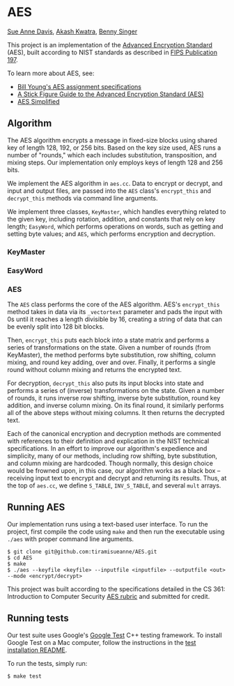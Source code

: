 # AES
[Sue Anne Davis](https://github.com/tiramisueanne), [Akash Kwatra](https://github.com/akashkw), [Benny Singer](https://github.com/bzsinger)

This project is an implementation of the [Advanced Encryption Standard](https://en.wikipedia.org/wiki/Advanced_Encryption_Standard) (AES), built according to NIST standards as described in [FIPS Publication 197](https://nvlpubs.nist.gov/nistpubs/FIPS/NIST.FIPS.197.pdf).

To learn more about AES, see:
* [Bill Young's AES assignment specifications ](https://www.cs.utexas.edu/~byoung/cs361/assignment-aes.html)
* [A Stick Figure Guide to the Advanced Encryption Standard (AES)](http://www.moserware.com/2009/09/stick-figure-guide-to-advanced.html)
* [AES Simplified](https://www.ime.usp.br/~rt/cranalysis/AESSimplified.pdf)

## Algorithm
The AES algorithm encrypts a message in fixed-size blocks using shared key of length 128, 192, or 256 bits. Based on the key size used, AES runs a number of "rounds," which each includes substitution, transposition, and mixing steps. Our implementation only employs keys of length 128 and 256 bits.

We implement the AES algorithm in ```aes.cc```. Data to encrypt or decrypt, and input and output files, are passed into the ```AES``` class's ```encrypt_this``` and ```decrypt_this``` methods via command line arguments.

We implement three classes, ```KeyMaster```, which handles everything related to the given key, including rotation, addition, and constants that rely on key length; ```EasyWord```, which performs operations on words, such as getting and setting byte values; and ```AES```, which performs encryption and decryption.

### KeyMaster

### EasyWord

### AES
The ```AES``` class performs the core of the AES algorithm. AES's ```encrypt_this``` method takes in data via its ```_vectortext``` parameter and pads the input with 0s until it reaches a length divisible by 16, creating a string of data that can be evenly split into 128 bit blocks.

Then, ```encrypt_this``` puts each block into a state matrix and performs a series of transformations on the state. Given a number of rounds (from KeyMaster), the method performs byte substitution, row shifting, column mixing, and round key adding, over and over. Finally, it performs a single round without column mixing and returns the encrypted text.

For decryption, ```decrypt_this``` also puts its input blocks into state and performs a series of (inverse) transformations on the state. Given a number of rounds, it runs inverse row shifting, inverse byte substitution, round key addition, and inverse column mixing. On its final round, it similarly performs all of the above steps without mixing columns. It then returns the decrypted text.

Each of the canonical encryption and decryption methods are commented with references to their definition and explication in the NIST technical specifications. In an effort to improve our algorithm's expedience and simplicity, many of our methods, including row shifting, byte substitution, and column mixing are hardcoded. Though normally, this design choice would be frowned upon, in this case, our algorithm works as a black box – receiving input text to encrypt and decrypt and returning its results. Thus, at the top of ```aes.cc```, we define ```S_TABLE```, ```INV_S_TABLE```, and several ```mult``` arrays.  

## Running AES

Our implementation runs using a text-based user interface. To run the project, first compile the code using ```make``` and then run the executable using ```./aes``` with proper command line arguments.
```
$ git clone git@github.com:tiramisueanne/AES.git
$ cd AES
$ make
$ ./aes --keyfile <keyfile> --inputfile <inputfile> --outputfile <out> --mode <encrypt/decrypt>
```

This project was built according to the specifications detailed in the CS 361: Introduction to Computer Security [AES rubric](./misc/aes.pdf) and submitted for credit.

## Running tests

Our test suite uses Google's [Google Test](https://github.com/google/googletest) C++ testing framework. To install Google Test on a Mac computer, follow the instructions in the [test installation README](./misc/test-install.md).

To run the tests, simply run:
```
$ make test
```
